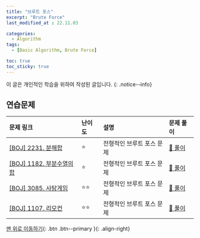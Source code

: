 ```yaml
---
title: "브루트 포스"
excerpt: "Brute Force"
last_modified_at : 22.11.03

categories:
  - Algorithm
tags:
  - [Basic Algorithm, Brute Force]

toc: true
toc_sticky: true
---
```

이 글은 개인적인 학습을 위하여 작성된 글입니다.
{: .notice--info}  

## 연습문제

|문제 링크|난이도|설명|문제 풀이|
|:---|:---|:---|:---|
|[[BOJ] 2231. 분해합](https://www.acmicpc.net/problem/2231)|⭐| 전형적인 브루트 포스 문제 |[📖 풀이](/acmicpc/2231)|
|[[BOJ] 1182. 부분수열의 합](https://www.acmicpc.net/problem/1182)|⭐| 전형적인 브루트 포스 문제 |[📖 풀이](/acmicpc/1182)|
|[[BOJ] 3085. 사탕게임](https://www.acmicpc.net/problem/3085)|⭐⭐| 전형적인 브루트 포스 문제 |[📖 풀이](/acmicpc/3085)|
|[[BOJ] 1107. 리모컨](https://www.acmicpc.net/problem/1107)|⭐⭐| 전형적인 브루트 포스 문제 |[📖 풀이](/acmicpc/1107)|


[맨 위로 이동하기](#){: .btn .btn--primary }{: .align-right}